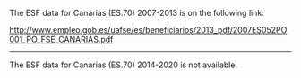 The ESF data for Canarias (ES.70) 2007-2013 is on the following link:

http://www.empleo.gob.es/uafse/es/beneficiarios/2013_pdf/2007ES052PO001_PO_FSE_CANARIAS.pdf

---

The ESF data for Canarias (ES.70) 2014-2020 is not available.
